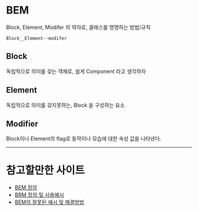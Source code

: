 # BEM

Block, Element, Modifer 의 약자로, 클래스를 명명하는 방법/규칙

```
Block__Element--modifer
```

## Block

독립적으로 의미를 갖는 객체로, 쉽게 Component 라고 생각하자

## Element

독립적으로 의미를 갖지못하는, Block 을 구성하는 요소

## Modifier

Block이나 Element의 flag로 동작이나 모습에 대한 속성 값을 나타낸다.

---

# 참고할만한 사이트

- [BEM 정의](http://getbem.com/introduction/)
- [BRM 정의 및 사용예시](https://css-tricks.com/bem-101/)
- [BEM의 잘못된 예시 및 해결방법](https://www.smashingmagazine.com/2016/06/battling-bem-extended-edition-common-problems-and-how-to-avoid-them/)
